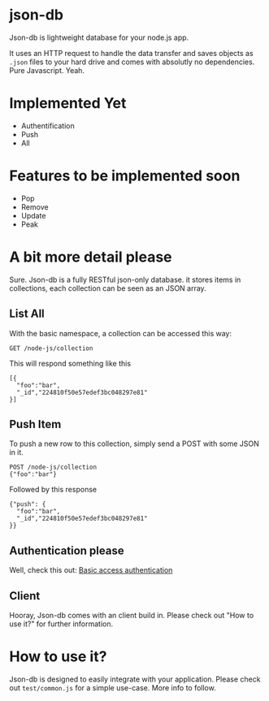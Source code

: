 # json-db #

Json-db is lightweight database for your node.js app.

It uses an HTTP request to handle the data transfer and saves objects as `.json` files to your hard drive and comes with absolutly no dependencies. Pure Javascript. Yeah.

# Implemented Yet #

  - Authentification
  - Push
  - All

# Features to be implemented soon #

  - Pop
  - Remove
  - Update
  - Peak

# A bit more detail please #

Sure. Json-db is a fully RESTful json-only database. it stores items in collections, each collection can be seen as an JSON array.

## List All ##

With the basic namespace, a collection can be accessed this way:

    GET /node-js/collection

This will respond something like this    

	[{
      "foo":"bar",
	  "_id","224810f50e57edef3bc048297e81"
    }]

## Push Item ##

To push a new row to this collection, simply send a POST with some JSON in it.

    POST /node-js/collection
    {"foo":"bar"}

Followed by this response

    {"push": {
	  "foo":"bar",
	  "_id","224810f50e57edef3bc048297e81"
	}}

## Authentication please ##

Well, check this out: [Basic access authentication](http://en.wikipedia.org/wiki/Basic_access_authentication)

## Client ##

Hooray, Json-db comes with an client build in. Please check out "How to use it?" for further information.


# How to use it? #

Json-db is designed to easily integrate with your application. Please check out `test/common.js` for a simple use-case. More info to follow.